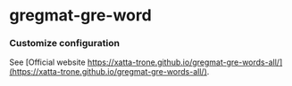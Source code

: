 # gregmat-gre-word


### Customize configuration
See [Official website https://xatta-trone.github.io/gregmat-gre-words-all/](https://xatta-trone.github.io/gregmat-gre-words-all/).
